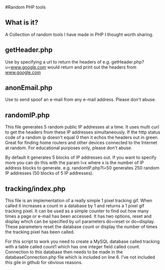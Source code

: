 #Random PHP tools

## What is it?

A Collection of random tools I have made in PHP I thought worth sharing.

## getHeader.php

Use by specifying a url to return the headers of e.g. getHeader.php?u=www.google.com would return and print out the headers from www.google.com

## anonEmail.php

Use to send spoof an e-mail from any e-mail address. Please don't abuse. 

## randomIP.php

This file generates 5 random public IP addresses at a time. It uses multi curl to get the headers from these IP addresses simultaneously. If the http status code of a random ip doesn't equal 0 then it echos the headers out in green. Great for finding home routers and other devices connected to the Internet at random. For educational purposes only, please don't abuse.

By default it generates 5 blocks of IP addresses out. If you want to specify more you can do this with the param l=x where x is the number of IP address blocks to generate. e.g. randomIP.php?l=50 generates 250 random IP addresses (50 blocks of 5 IP addresses).

## tracking/index.php

This file is an implementation of a really simple 1 pixel tracking gif. When called it increases a count in a database by 1 and returns a 1 pixel gif tracking pixel. It can be used as a simple counter to find out how many times a page or e-mail has been accessed. It has two options, reset and display which can be specified by url parameters do=reset or do=display. These parameters reset the database count or display the number of times the tracking pixel has been called. 

For this script to work you need to create a MySQL database called tracking with a table called count1 which has one integer field called count. Connection to this database then needs to be made in the databaseConnection.php file which is included on line 6. I've not included this gile in github for obvious reasons.
